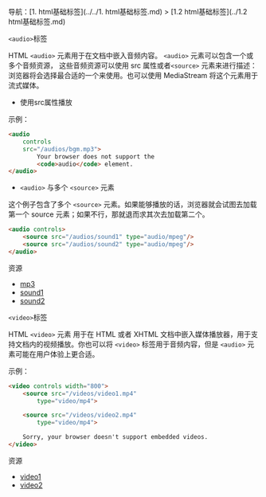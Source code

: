 导航：[1. html基础标签](../../1. html基础标签.md) > [1.2 html基础标签](../1.2 html基础标签.md)

`<audio>`标签

HTML `<audio>` 元素用于在文档中嵌入音频内容。 `<audio>` 元素可以包含一个或多个音频资源， 这些音频资源可以使用 src 属性或者`<source>` 元素来进行描述：浏览器将会选择最合适的一个来使用。也可以使用 MediaStream 将这个元素用于流式媒体。

-   使用src属性播放

示例：

```html
<audio
    controls
    src="/audios/bgm.mp3">
        Your browser does not support the
        <code>audio</code> element.
</audio>
```

-   `<audio>` 与多个 `<source>` 元素

这个例子包含了多个 `<source>` 元素。如果能够播放的话，浏览器就会试图去加载第一个 source 元素；如果不行，那就退而求其次去加载第二个。

```html
<audio controls>
    <source src="/audios/sound1" type="audio/mpeg"/>
    <source src="/audios/sound2" type="audio/mpeg"/>
</audio>
```

资源

-   [mp3](https://www.acwing.com/static/web/audio/user/statistics/annual_summary/bgm.mp3)
-   [sound1](https://www.acwing.com/static/web/audio/chat_message_recevied.mp3)
-   [sound2](https://www.acwing.com/static/web/audio/chat_message_recevied2.mp3)

`<video>`标签

HTML `<video>` 元素 用于在 HTML 或者 XHTML 文档中嵌入媒体播放器，用于支持文档内的视频播放。你也可以将 `<video>` 标签用于音频内容，但是 `<audio>` 元素可能在用户体验上更合适。


示例：

```html
<video controls width="800">
    <source src="/videos/video1.mp4"
        type="video/mp4">

    <source src="/videos/video2.mp4"
        type="video/mp4">

    Sorry, your browser doesn't support embedded videos.
</video>
```

资源

-   [video1](https://acwing.com/static/web/video/video1.mp4)
-   [video2](https://acwing.com/static/web/video/video2.mp4)
